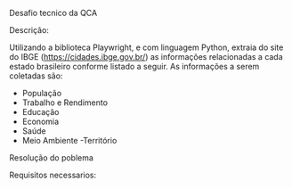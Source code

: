 Desafio tecnico da QCA

Descrição:

Utilizando a biblioteca Playwright, e com linguagem Python, extraia do site do IBGE (https://cidades.ibge.gov.br/) as informações relacionadas a cada estado brasileiro conforme listado a seguir.
As informações a serem coletadas são:
- População
- Trabalho e Rendimento
- Educação
- Economia
- Saúde
- Meio Ambiente
-Território

Resolução do poblema

Requisitos necessarios:

